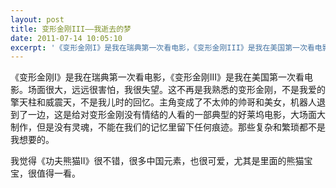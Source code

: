 ```yaml
---
layout: post
title: 变形金刚III——我逝去的梦
date: 2011-07-14 10:05:10
excerpt: '《变形金刚I》是我在瑞典第一次看电影，《变形金刚III》是我在美国第一次看电影。场面很大，远远很害怕，我很失望。这不再是我熟悉的变形金刚，不是我爱的擎天柱和威震天，不是我儿时的回忆。主角变成了不太帅的'
---
```




《变形金刚I》是我在瑞典第一次看电影，《变形金刚III》是我在美国第一次看电影。场面很大，远远很害怕，我很失望。这不再是我熟悉的变形金刚，不是我爱的擎天柱和威震天，不是我儿时的回忆。主角变成了不太帅的帅哥和美女，机器人退到了一边，这是给对变形金刚没有情结的人看的一部典型的好莱坞电影，大场面大制作，但是没有灵魂，不能在我们的记忆里留下任何痕迹。那些复杂和繁琐都不是我想要的。
 
我觉得《功夫熊猫II》很不错，很多中国元素，也很可爱，尤其是里面的熊猫宝宝，很值得一看。


